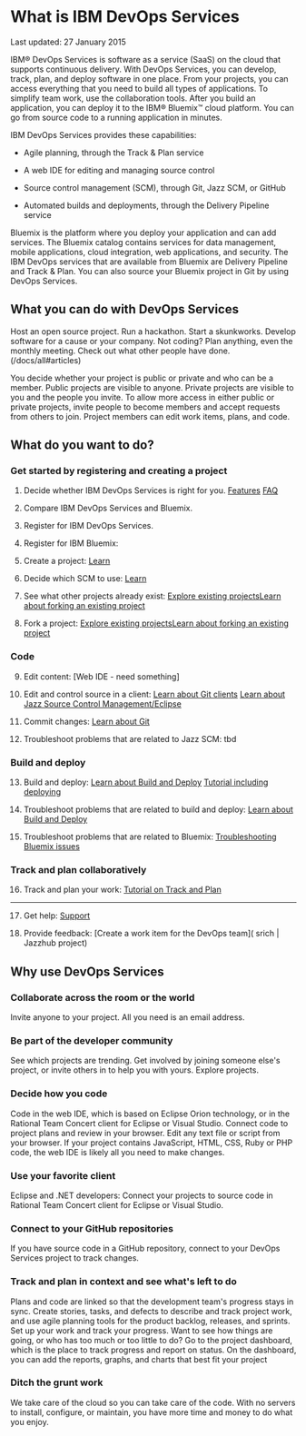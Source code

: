 # What is IBM DevOps Services

Last updated: 27 January 2015

IBM&reg; DevOps Services is software as a service (SaaS) on the cloud that supports continuous delivery. With DevOps Services, you can develop, track, plan, and deploy software in one place.
From your projects, you can access everything that you need to build all types of applications. To simplify team work, use the collaboration tools. After you build an application, you can deploy it to the IBM&reg; Bluemix&trade; cloud platform. You can go from source code to a running application in minutes. 

IBM DevOps Services provides these capabilities:

* Agile planning, through the Track & Plan service 
<!-- <image of quick planner>  -->

* A web IDE for editing and managing source control 
<!-- <image of web ide>  -->

* Source control management (SCM), through Git, Jazz SCM, or GitHub 
<!--<image of git? Command line> -->

* Automated builds and deployments, through the Delivery Pipeline service 
<!--<image of build and deploy page>  -->

Bluemix is the platform where you deploy your application and can add services. The Bluemix catalog contains services for data management, mobile applications, cloud integration, web applications, and security.  The IBM DevOps services that are available from Bluemix are Delivery Pipeline and Track & Plan.  You can also source your Bluemix project in Git by using DevOps Services.

## What you can do with DevOps Services

Host an open source project. Run a hackathon. Start a skunkworks. Develop software for a cause or your company. Not coding? Plan anything, even the monthly meeting.  Check out what other people have done. (/docs/all#articles) 

<!--(video) -->

You decide whether your project is public or private and who can be a member. Public projects are visible to anyone. Private projects are visible to you and the people you invite. To allow more access in either public or private projects, invite people to become members and accept requests from others to join. Project members can edit work items, plans, and code.

## What do you want to do?

### Get started by registering and creating a project

1.	Decide whether IBM DevOps Services is right for you. [Features](/features) [FAQ](/faq)

2.	Compare IBM DevOps Services and Bluemix. 

3.	Register for IBM DevOps Services.

4.	Register for IBM Bluemix: 

5.	Create a project: [Learn](/docs/reference/startproject)

6.	Decide which SCM to use: [Learn](/docs/reference/startproject)

7.	See what other projects already exist: [Explore existing projects](/explore)[Learn about forking an existing project](/docs/reference/startproject/#forking_a_devops_services_project) 

8.	Fork a project: [Explore existing projects](/explore)[Learn about forking an existing project](/docs/reference/startproject/#forking_a_devops_services_project) 

### Code

9.	Edit content:  [Web IDE - need something]

10.	 Edit and control source in a client: [Learn about Git clients](/docs/reference/gitclient/)   [Learn about Jazz Source Control Management/Eclipse](/docs/reference/jazz_scm_client/)

11.	Commit changes: [Learn about Git](/docs/reference/git/#commits)

12.	Troubleshoot problems that are related to Jazz SCM: tbd

### Build and deploy

13.	Build and deploy: [Learn about Build and Deploy](/docs/reference/deploy/) [Tutorial including  deploying](/tutorials/jazzeditor/)

14.	Troubleshoot problems that are related to build and deploy:  [Learn about Build and Deploy](/docs/reference/deploy/)

15.	Troubleshoot problems that are related to Bluemix: [Troubleshooting Bluemix issues](https://www.ng.bluemix.net/docs/#troubleshoot/tr.html)


### Track and plan collaboratively

16.	Track and plan your work: [Tutorial on Track and Plan](/tutorials/trackplan/)

---------------------------

17.	Get help: [Support](/support)

18.	Provide feedback: [Create a work item for the DevOps team]( srich | Jazzhub project)

## Why use DevOps Services

### Collaborate across the room or the world
Invite anyone to your project. All you need is an email address.

### Be part of the developer community
See which projects are trending. Get involved by joining someone else's project, or invite others in to help you with yours. Explore projects.

### Decide how you code
Code in the web IDE, which is based on Eclipse Orion technology, or in the Rational Team Concert client for Eclipse or Visual Studio. Connect code to project plans and review in your browser.  Edit any text file or script from your browser. If your project contains JavaScript, HTML, CSS, Ruby or PHP code, the web IDE is likely all you need to make changes.

### Use your favorite client
Eclipse and .NET developers: Connect your projects to source code in Rational Team Concert client for Eclipse or Visual Studio.

### Connect to your GitHub repositories
If you have source code in a GitHub repository, connect to your DevOps Services project to track changes.

### Track and plan in context and see what's left to do

Plans and code are linked so that the development team's progress stays in sync. Create stories, tasks, and defects to describe and track project work, and use agile planning tools for the product backlog, releases, and sprints.  Set up your work and track your progress. Want to see how things are going, or who has too much or too little to do? Go to the project dashboard, which is the place to track progress and report on status. On the dashboard, you can add the reports, graphs, and charts that best fit your project

<!-- dashboard image -->

### Ditch the grunt work
We take care of the cloud so you can take care of the code. With no servers to install, configure, or maintain, you have more time and money to do what you enjoy.

